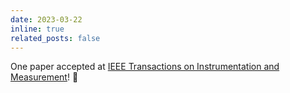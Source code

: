 ```yaml
---
date: 2023-03-22
inline: true
related_posts: false
---
```


One paper accepted at [IEEE Transactions on Instrumentation and Measurement](https://ieee-ims.org/publication/ieee-tim)! :tada:
